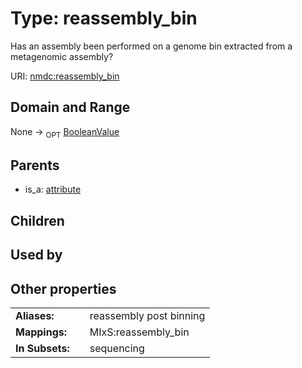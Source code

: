 
# Type: reassembly_bin


Has an assembly been performed on a genome bin extracted from a metagenomic assembly?

URI: [nmdc:reassembly_bin](https://microbiomedata/meta/reassembly_bin)


## Domain and Range

None ->  <sub>OPT</sub> [BooleanValue](BooleanValue.md)

## Parents

 *  is_a: [attribute](attribute.md)

## Children


## Used by


## Other properties

|  |  |  |
| --- | --- | --- |
| **Aliases:** | | reassembly post binning |
| **Mappings:** | | MIxS:reassembly_bin |
| **In Subsets:** | | sequencing |

